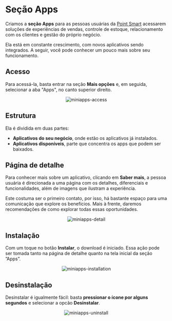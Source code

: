# Seção Apps

Criamos a **seção Apps** para as pessoas usuárias da [Point Smart](/developers/pt/docs/mp-point/integration-configuration/integrate-with-pdv/introduction) acessarem soluções de experiências de vendas, controle de estoque, relacionamento com os clientes e gestão do próprio negócio.

Ela está em constante crescimento, com novos aplicativos sendo integrados. A seguir, você pode conhecer um pouco mais sobre seu funcionamento.

## Acesso

Para acessá-la, basta entrar na seção **Mais opções** e, em seguida, selecionar a aba "Apps", no canto superior direito.

<center>

![miniapps-access](/mini-apps/miniapps-access-pt.gif)

</center>

## Estrutura

Ela é dividida em duas partes:

* **Aplicativos do seu negócio**, onde estão os aplicativos já instalados. 
* **Aplicativos disponíveis**, parte que concentra os apps que podem ser baixados.

## Página de detalhe

Para conhecer mais sobre um aplicativo, clicando em **Saber mais**, a pessoa usuária é direcionada a uma página com os detalhes, diferenciais e funcionalidades, além de imagens que ilustram a experiência. 

Este costuma ser o primeiro contato, por isso, há bastante espaço para uma comunicação que explore os benefícios. Mais à frente, daremos recomendações de como explorar todas essas oportunidades.

<center>

![miniapps-detail](/mini-apps/miniapps-detail-pt.gif)

</center>

## Instalação

Com um toque no botão **Instalar**, o download é iniciado. Essa ação pode ser tomada tanto na página de detalhe quanto na tela inicial da seção ”Apps”.

<center>

![miniapps-installation](/mini-apps/miniapps-installation-pt.gif)

</center>

## Desinstalação

Desinstalar é igualmente fácil: basta **pressionar o ícone por alguns segundos** e selecionar a opcão **Desinstalar**.

<center>

![miniapps-uninstall](/mini-apps/miniapps-uninstall-pt.gif)

</center>